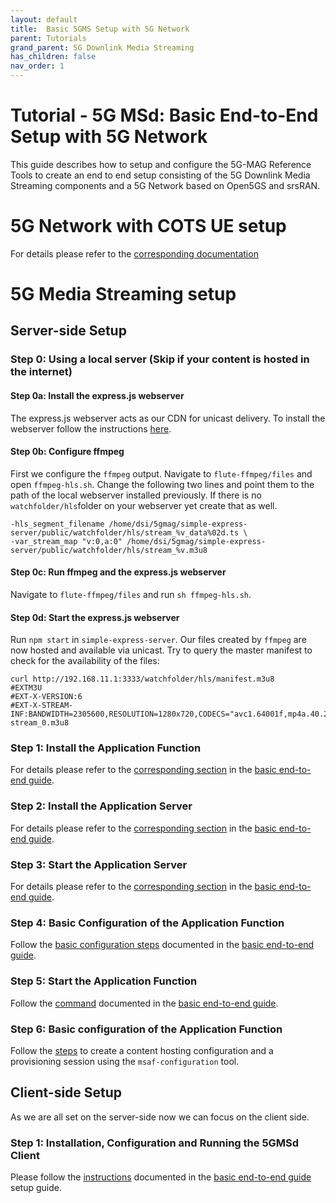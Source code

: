 ```yaml
---
layout: default
title:  Basic 5GMS Setup with 5G Network
parent: Tutorials
grand_parent: 5G Downlink Media Streaming
has_children: false
nav_order: 1
---
```


# Tutorial - 5G MSd: Basic End-to-End Setup with 5G Network
This guide describes how to setup and configure the 5G-MAG Reference Tools to create an end to end setup consisting of the 5G Downlink Media Streaming components and a 5G Network based on Open5GS and srsRAN.

# 5G Network with COTS UE setup
For details please refer to the [corresponding documentation](../../5g-core-network-components/tutorials/5gnetwork.html)

# 5G Media Streaming setup
## Server-side Setup
### Step 0: Using a local server (Skip if your content is hosted in the internet)
#### Step 0a: Install the express.js webserver
The express.js webserver acts as our CDN for unicast delivery. To install the webserver follow the instructions [here](https://github.com/5G-MAG/rt-common-shared/tree/main/simple-express-server).

#### Step 0b: Configure ffmpeg
First we configure the `ffmpeg` output. Navigate to `flute-ffmpeg/files` and open `ffmpeg-hls.sh`. Change the following two lines and point them to the path of the local webserver installed previously. If there is no `watchfolder/hls`folder on your webserver yet create that as well.

````
-hls_segment_filename /home/dsi/5gmag/simple-express-server/public/watchfolder/hls/stream_%v_data%02d.ts \
-var_stream_map "v:0,a:0" /home/dsi/5gmag/simple-express-server/public/watchfolder/hls/stream_%v.m3u8
````
#### Step 0c: Run ffmpeg and the express.js webserver

Navigate to `flute-ffmpeg/files` and run `sh ffmpeg-hls.sh`.

#### Step 0d: Start the express.js webserver

Run `npm start` in `simple-express-server`. Our files created by `ffmpeg` are now hosted and available via unicast. Try
to query the master manifest to check for the availability of the files:

````
curl http://192.168.11.1:3333/watchfolder/hls/manifest.m3u8
#EXTM3U
#EXT-X-VERSION:6
#EXT-X-STREAM-INF:BANDWIDTH=2305600,RESOLUTION=1280x720,CODECS="avc1.64001f,mp4a.40.2"
stream_0.m3u8
````
### Step 1: Install the Application Function

For details please refer to the [corresponding section](end-to-end.html#1-installing-the-application-function) in
the [basic end-to-end guide](end-to-end.html).

### Step 2: Install the Application Server

For details please refer to the [corresponding section](end-to-end.html#2-installing-the-application-server) in
the [basic end-to-end guide](end-to-end.html).

### Step 3: Start the Application Server

For details please refer to the [corresponding section](end-to-end.html#3-running-the-application-server) in
the [basic end-to-end guide](end-to-end.html).

### Step 4: Basic Configuration of the Application Function

Follow the [basic configuration steps](end-to-end.html#configuration-of-the-af) documented in
the [basic end-to-end guide](end-to-end.html).

### Step 5: Start the Application Function

Follow the [command](end-to-end.html#starting-the-af) documented in the [basic end-to-end guide](end-to-end.html).

### Step 6: Basic configuration of the Application Function

Follow the [steps](end-to-end.html#creating-a-content-hosting-configuration) to create a content hosting configuration
and a provisioning session using the `msaf-configuration` tool.

## Client-side Setup

As we are all set on the server-side now we can focus on the client side.

### Step 1: Installation, Configuration and Running the 5GMSd Client

Please follow the [instructions](end-to-end.html#client-side-setup) documented in
the [basic end-to-end guide](end-to-end.html) setup guide.
